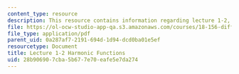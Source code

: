 ```yaml
---
content_type: resource
description: This resource contains information regarding lecture 1-2, harmonic functions.
file: https://ol-ocw-studio-app-qa.s3.amazonaws.com/courses/18-156-differential-analysis-ii-partial-differential-equations-and-fourier-analysis-spring-2016/28b906907cba5b677e70eafe5e7da274_MIT18_156S16_Lec1-2.pdf
file_type: application/pdf
parent_uid: 0a287af7-2191-694d-1d94-dcd0ba01e5ef
resourcetype: Document
title: Lecture 1-2 Harmonic Functions
uid: 28b90690-7cba-5b67-7e70-eafe5e7da274
---
```

